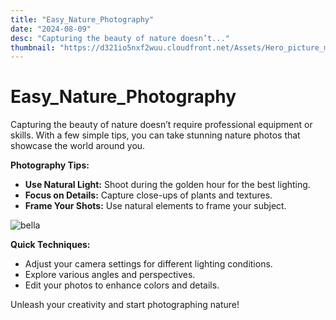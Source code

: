 ```yaml
---
title: "Easy_Nature_Photography"
date: "2024-08-09"
desc: "Capturing the beauty of nature doesn’t..."
thumbnail: "https://d321io5nxf2wuu.cloudfront.net/Assets/Hero_picture_mobile.webp"
---
```


# Easy_Nature_Photography

Capturing the beauty of nature doesn’t require professional equipment or skills. With a few simple tips, you can take stunning nature photos that showcase the world around you.

**Photography Tips:**

- **Use Natural Light:** Shoot during the golden hour for the best lighting.
- **Focus on Details:** Capture close-ups of plants and textures.
- **Frame Your Shots:** Use natural elements to frame your subject.

<img src="https://d321io5nxf2wuu.cloudfront.net/Assets/Hero_picture_mobile.webp" alt="bella" />

**Quick Techniques:**

- Adjust your camera settings for different lighting conditions.
- Explore various angles and perspectives.
- Edit your photos to enhance colors and details.

Unleash your creativity and start photographing nature!
